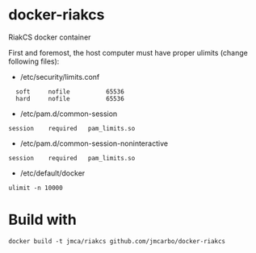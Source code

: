 docker-riakcs
=============

RiakCS docker container

First and foremost, the host computer must have proper ulimits (change following files):

* /etc/security/limits.conf

```
  soft     nofile          65536
  hard     nofile          65536
```

* /etc/pam.d/common-session

```
session    required   pam_limits.so
```

* /etc/pam.d/common-session-noninteractive

```
session    required   pam_limits.so
```

* /etc/default/docker

```
ulimit -n 10000
```

# Build with

```
docker build -t jmca/riakcs github.com/jmcarbo/docker-riakcs
```
